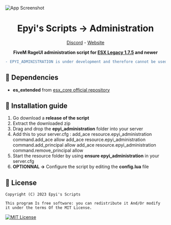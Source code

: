 ![App Screenshot](https://media.discordapp.net/attachments/987630296801345544/1127114568284512306/banner3.png?width=1440&height=273)

<h1 align='center'>Epyi's Scripts → Administration</a></h1>
<p align='center'><a href='https://discord.gg/VyRPheG6Es'>Discord</a> - <a href='#'>Website</a></b></h5>

<p align='center'><b>FiveM RageUI administration script for <a href="https://github.com/esx-framework/esx_core">ESX Legacy 1.7.5</a> and newer</b></p>

```diff
- EPYI_ADMINISTRATION is under development and therefore cannot be used at this time. The official and stable versions are given as a release.
```
## 💾 Dependencies
- **es_extended** from <a href="https://github.com/esx-framework/esx_core">esx_core official repository</a>
## 🔧 Installation guide
1. Go download a **release of the script**
2. Extract the downloaded zip
3. Drag and drop the **epyi_administration** folder into your server
4. Add this to your server.cfg :
    add_ace resource.epyi_administration command.add_ace allow
    add_ace resource.epyi_administration command.add_principal allow
    add_ace resource.epyi_administration command.remove_principal allow
5. Start the resource folder by using **ensure epyi_administration** in your server.cfg
6. **OPTIONNAL →** Configure the script by editing the **config.lua** file
## 📜 License
    Copyright (C) 2023 Epyi's Scripts

    This program Is free software: you can redistribute it And/Or modify it under the terms Of the MIT License.
[![MIT License](https://img.shields.io/badge/License-MIT-green.svg)](https://github.com/epyis-scripts/epyi_administration/blob/main/LICENSE)
